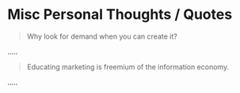 # Misc Personal Thoughts / Quotes 

> Why look for demand when you can create it?

.....

> Educating marketing is freemium of the information economy. 

.....
